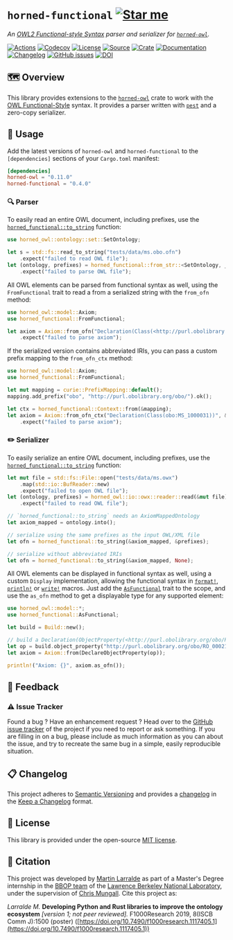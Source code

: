 # `horned-functional` [![Star me](https://img.shields.io/github/stars/fastobo/horned-functional.svg?style=social&label=Star&maxAge=3600)](https://github.com/fastobo/horned-functional/stargazers)

*An [OWL2 Functional-style Syntax](https://www.w3.org/TR/owl2-syntax/) parser and serializer for [`horned-owl`](https://github.com/phillord/horned-owl).*

[![Actions](https://img.shields.io/github/workflow/status/fastobo/horned-functional/Test?style=flat-square&maxAge=600)](https://github.com/fastobo/horned-functional/actions)
[![Codecov](https://img.shields.io/codecov/c/gh/fastobo/horned-functional/master.svg?style=flat-square&maxAge=600)](https://codecov.io/gh/fastobo/horned-functional)
[![License](https://img.shields.io/badge/license-MIT-blue.svg?style=flat-square&maxAge=2678400)](https://choosealicense.com/licenses/mit/)
[![Source](https://img.shields.io/badge/source-GitHub-303030.svg?maxAge=2678400&style=flat-square)](https://github.com/fastobo/horned-functional)
[![Crate](https://img.shields.io/crates/v/horned-functional.svg?maxAge=600&style=flat-square)](https://crates.io/crates/horned-functional)
[![Documentation](https://img.shields.io/badge/docs.rs-latest-4d76ae.svg?maxAge=2678400&style=flat-square)](https://docs.rs/horned-functional)
[![Changelog](https://img.shields.io/badge/keep%20a-changelog-8A0707.svg?maxAge=2678400&style=flat-square)](https://github.com/fastobo/horned-functional/blob/master/CHANGELOG.md)
[![GitHub issues](https://img.shields.io/github/issues/fastobo/horned-functional.svg?style=flat-square)](https://github.com/fastobo/horned-functional/issues)
[![DOI](https://img.shields.io/badge/doi-10.7490%2Ff1000research.1117405.1-brightgreen?style=flat-square&maxAge=31536000)](https://f1000research.com/posters/8-1500)


## 🗺️ Overview

This library provides extensions to the [`horned-owl`](https://crates.io/crates/horned-owl)
crate to work with the [OWL Functional-Style](https://www.w3.org/TR/owl2-syntax) syntax.
It provides a parser written with [`pest`](https://pest.rs) and a zero-copy serializer.

## 🔌 Usage

Add the latest versions of `horned-owl` and `horned-functional` to the
`[dependencies]` sections of your `Cargo.toml` manifest:
```toml
[dependencies]
horned-owl = "0.11.0"
horned-functional = "0.4.0"
```

### 🔍 Parser

To easily read an entire OWL document, including prefixes, use the
[`horned_functional::to_string`](https://docs.rs/horned-functional/latest/horned_functional/fn.from_str.html) function:

```rust
use horned_owl::ontology::set::SetOntology;

let s = std::fs::read_to_string("tests/data/ms.obo.ofn")
    .expect("failed to read OWL file");
let (ontology, prefixes) = horned_functional::from_str::<SetOntology, _>(&s)
    .expect("failed to parse OWL file");
```

All OWL elements can be parsed from functional syntax as well, using the
`FromFunctional` trait to read a from a serialized string with the `from_ofn`
method:

```rust
use horned_owl::model::Axiom;
use horned_functional::FromFunctional;

let axiom = Axiom::from_ofn("Declaration(Class(<http://purl.obolibrary.org/obo/MS_1000031>))")
    .expect("failed to parse axiom");
```

If the serialized version contains abbreviated IRIs, you can pass a custom
prefix mapping to the `from_ofn_ctx` method:

```rust
use horned_owl::model::Axiom;
use horned_functional::FromFunctional;

let mut mapping = curie::PrefixMapping::default();
mapping.add_prefix("obo", "http://purl.obolibrary.org/obo/").ok();

let ctx = horned_functional::Context::from(&mapping);
let axiom = Axiom::from_ofn_ctx("Declaration(Class(obo:MS_1000031))", &ctx)
    .expect("failed to parse axiom");
```


### ✏️ Serializer

To easily serialize an entire OWL document, including prefixes, use the
[`horned_functional::to_string`](https://docs.rs/horned-functional/latest/horned_functional/fn.to_string.html) function:

```rust
let mut file = std::fs::File::open("tests/data/ms.owx")
    .map(std::io::BufReader::new)
    .expect("failed to open OWL file");
let (ontology, prefixes) = horned_owl::io::owx::reader::read(&mut file)
    .expect("failed to read OWL file");

// `horned_functional::to_string` needs an AxiomMappedOntology
let axiom_mapped = ontology.into();

// serialize using the same prefixes as the input OWL/XML file
let ofn = horned_functional::to_string(&axiom_mapped, &prefixes);

// serialize without abbreviated IRIs
let ofn = horned_functional::to_string(&axiom_mapped, None);
```

All OWL elements can be displayed in functional syntax as well, using
a custom `Display` implementation, allowing the functional syntax in
[`format!`](https://doc.rust-lang.org/std/macro.format.html),
[`println!`](https://doc.rust-lang.org/std/macro.println.html) or
[`write!`](https://doc.rust-lang.org/std/macro.write.html) macros.
Just add the [`AsFunctional`](https://docs.rs/horned-functional/latest/horned_functional/trait.AsFunctional.html) trait to the scope, and use the `as_ofn` method
to get a displayable type for any supported element:

```rust
use horned_owl::model::*;
use horned_functional::AsFunctional;

let build = Build::new();

// build a Declaration(ObjectProperty(<http://purl.obolibrary.org/obo/RO_0002175>))
let op = build.object_property("http://purl.obolibrary.org/obo/RO_0002175");
let axiom = Axiom::from(DeclareObjectProperty(op));

println!("Axiom: {}", axiom.as_ofn());
```

## 💭 Feedback

### ⚠️ Issue Tracker

Found a bug ? Have an enhancement request ? Head over to the
[GitHub issue tracker](https://github.com/fastobo/horned-functional/issues) of the project if
you need to report or ask something. If you are filling in on a bug, please include as much
information as you can about the issue, and try to recreate the same bug in a simple, easily
reproducible situation.

## 📋 Changelog

This project adheres to [Semantic Versioning](http://semver.org/spec/v2.0.0.html)
and provides a [changelog](https://github.com/fastobo/horned-functional/blob/master/CHANGELOG.md)
in the [Keep a Changelog](http://keepachangelog.com/en/1.0.0/) format.

## 📜 License

This library is provided under the open-source
[MIT license](https://choosealicense.com/licenses/mit/).

## 📰 Citation

This project was developed by [Martin Larralde](https://github.com/althonos)
as part of a Master's Degree internship in the [BBOP team](http://berkeleybop.org/) of the
[Lawrence Berkeley National Laboratory](https://www.lbl.gov/), under the supervision of
[Chris Mungall](http://biosciences.lbl.gov/profiles/chris-mungall/). Cite this project as:

*Larralde M.* **Developing Python and Rust libraries to improve the ontology ecosystem**
*\[version 1; not peer reviewed\].* F1000Research 2019, 8(ISCB Comm J):1500 (poster)
([https://doi.org/10.7490/f1000research.1117405.1](https://doi.org/10.7490/f1000research.1117405.1))
